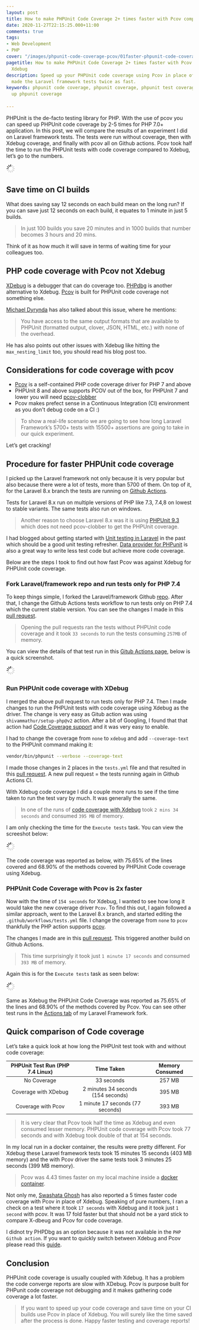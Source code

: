 ```yaml
---
layout: post
title: How to make PHPUnit Code Coverage 2+ times faster with Pcov compared to Xdebug
date: 2020-11-27T22:15:25.000+11:00
comments: true
tags:
- Web Development
- PHP
cover: "/images/phpunit-code-coverage-pcov/01faster-phpunit-code-coverage.jpg"
pagetitle: How to make PHPUnit Code Coverage 2+ times faster with Pcov compared to
  Xdebug
description: Speed up your PHPUnit code coverage using Pcov in place of Xdebug. Pcov
  made the Laravel framework tests twice as fast.
keywords: phpunit code coverage, phpunit coverage, phpunit test coverage, pcov, speed
  up phpunit coverage

---
```

PHPUnit is the de-facto testing library for PHP. With the use of pcov you can speed up PHPUnit code coverage by 2-5 times for PHP 7.0+ application. In this post, we will compare the results of an experiment I did on Laravel framework tests. The tests were run without coverage, then with Xdebug coverage, and finally with pcov all on Github actions. Pcov took half the time to run the PHPUnit tests with code coverage compared to Xdebug, let’s go to the numbers.

<img class="center" src="/images/generic/loading.gif" data-echo="/images/phpunit-code-coverage-pcov/01faster-phpunit-code-coverage.jpg" title="Faster PHPUnit code coverage with pcov" alt="Faster PHPUnit code coverage with pcov">

<!-- more -->

## Save time on CI builds

What does saving say 12 seconds on each build mean on the long run? If you can save just 12 seconds on each build, it equates to 1 minute in just 5 builds.

> In just 100 builds you save 20 minutes and in 1000 builds that number becomes 3 hours and 20 mins.

Think of it as how much it will save in terms of waiting time for your colleagues too.

## PHP code coverage with Pcov not Xdebug

[XDebug](https://xdebug.org/) is a debugger that can do coverage too. [PHPdbg](https://www.php.net/manual/en/intro.phpdbg.php) is another alternative to Xdebug. [Pcov](https://github.com/krakjoe/pcov) is built for PHPUnit code coverage not something else.

[Michael Dyrynda](https://dyrynda.com.au/blog/using-pcov-instead-of-xdebug-for-coverage) has also talked about this issue, where he mentions:

> You have access to the same output formats that are available to PHPUnit (formatted output, clover, JSON, HTML, etc.) with none of the overhead.

He has also points out other issues with Xdebug like hitting the `max_nesting_limit` too, you should read his blog post too.

## Considerations for code coverage with pcov

* [Pcov](https://github.com/krakjoe/pcov) is a self-contained PHP code coverage driver for PHP 7 and above
* PHPUnit 8 and above supports PCOV out of the box, for PHPUnit 7 and lower you will need [pcov-clobber](https://github.com/krakjoe/pcov-clobber)
* Pcov makes prefect sense in a Continuous Integration (CI) environment as you don't debug code on a CI :)

> To show a real-life scenario we are going to see how long Laravel Framework’s 5700+ tests with 15500+ assertions are going to take in our quick experiment.

Let’s get cracking!

## Procedure for faster PHPUnit code coverage

I picked up the Laravel framework not only because it is very popular but also because there were a lot of tests, more than 5700 of them. On top of it, for the Laravel 8.x branch the tests are running on [Github Actions](https://github.com/laravel/framework/actions).

Tests for Laravel 8.x run on multiple versions of PHP like 7.3, 7.4,8 on lowest to stable variants. The same tests also run on windows.

> Another reason to choose Laravel 8.x was it is using [PHPUnit  9.3](https://github.com/laravel/framework/blob/8.x/composer.json#L89) which does not need pcov-clobber to get the PHPUnit coverage.

I had blogged about getting started with [Unit testing in Laravel](/blog/2015/07/getting-started-with-unit-testing-in-laravel/) in the past which should be a good unit testing refresher. [Data provider for PHPunit](/blog/2014/02/using-phpunit-data-provider-for-less/) is also a great way to write less test code but achieve more code coverage.

Below are the steps I took to find out how fast Pcov was against Xdebug for PHPUnit code coverage.

### Fork Laravel/framework repo and run tests only for PHP 7.4

To keep things simple, I forked the Laravel/framework Github [repo](https://github.com/geshan/framework). After that, I change the Github Actions tests workflow to run tests only on PHP 7.4 which the current stable version. You can see the changes I made in this [pull request](https://github.com/geshan/framework/pull/1/files).

> Opening the pull requests ran the tests without PHPUnit code coverage and it took `33 seconds` to run the tests consuming `257MB` of memory.

You can view the details of that test run in this [Gitub Actions page](https://github.com/geshan/framework/runs/1458355879?check_suite_focus=true), below is a quick screenshot.

<img class="center" src="/images/generic/loading.gif" data-echo="/images/phpunit-code-coverage-pcov/02phpunit-tests-without-coverage.jpg" title="Laravel Framwork PHPUnit tests without code coverage" alt="Laravel Framwork PHPUnit tests without code coverage took 33 seconds">

### Run PHPUnit code coverage with XDebug

I merged the above pull request to run tests only for PHP 7.4. Then I made changes to run the PHPUnit tests with code coverage using Xdebug as the driver. The change is very easy as Gitub action was using `shivammathur/setup-php@v2` action. After a bit of Googling, I found that that action had [Code Coverage support](https://github.com/marketplace/actions/setup-php-action#signal_strength-coverage-support) and it was very easy to enable.

I had to change the coverage from `none` to `xdebug` and add `--coverage-text` to the PHPUnit command making it:

``` bash
vendor/bin/phpunit --verbose --coverage-text
```

I made those changes in 2 places in the `tests.yml` file and that resulted in this [pull request](https://github.com/geshan/framework/pull/2/files). A new pull request = the tests running again in Github Actions CI.

With Xdebug code coverage I did a couple more runs to see if the time taken to run the test vary by much. It was generally the same.

> In one of the runs of [code coverage with Xdebug](https://github.com/geshan/framework/runs/1458520731?check_suite_focus=true) took `2 mins 34 seconds` and consumed `395 MB` of memory.

I am only checking the time for the `Execute tests` task. You can view the screeshot below:

<img class="center" src="/images/generic/loading.gif" data-echo="/images/phpunit-code-coverage-pcov/03phpunit-tests-with-xdebug.jpg" title="Laravel Framwork PHPUnit tests with Xdebug code coverage" alt="Laravel Framwork PHPUnit tests with Xdebug code coverage took 2 mins 34 seconds">

The code coverage was reported as below, with 75.65% of the lines covered and 68.90% of the methods covered by PHPUnit Code coverage using Xdebug.

### PHPUnit Code Coverage with Pcov is 2x faster

Now with the time of `154 seconds` for Xdebug, I wanted to see how long it would take the new coverage driver `Pcov`. To find this out, I again followed a similar approach, went to the Laravel 8.x branch, and started editing the `.github/workflows/tests.yml` file. I change the coverage from `none` to `pcov` thankfully the PHP action supports [pcov](https://github.com/marketplace/actions/setup-php-action#pcov).

The changes I made are in this [pull request](https://github.com/geshan/framework/pull/3/files). This triggered another build on Github Actions.

> This time surprisingly it took just `1 minute 17 seconds` and consumed `393 MB` of memory.

Again this is for the `Execute tests` task as seen below:

<img class="center" src="/images/generic/loading.gif" data-echo="/images/phpunit-code-coverage-pcov/04phpunit-tests-with-pcov.jpg" title="Laravel Framwork PHPUnit tests with Pcov code coverage" alt="Laravel Framwork PHPUnit tests with Pcov code coverage took only 1 min 17 seconds">

Same as Xdebug the PHPUnit Code Coverage was reported as 75.65% of the lines and 68.90% of the methods covered by Pcov. You can see other test runs in the [Actions tab](https://github.com/geshan/framework/actions) of my Laravel Framework fork.

## Quick comparison of Code coverage

Let’s take a quick look at how long the PHPUnit test took with and without code coverage:

| PHPUnit Test Run (PHP 7.4 Linux) | Time Taken | Memory Consumed |
| :---: | :---: | :---: |
| No Coverage | 33 seconds | 257 MB |
| Coverage with XDebug | 2 minutes 34 seconds (154 seconds) | 395 MB |
| Coverage with Pcov | 1 minute 17 seconds (77 seconds) | 393 MB |

> It is very clear that Pcov took half the time as Xdebug and even consumed lesser memory. PHPUnit code coverage with Pcov took 77 seconds and with Xdebug took double of that at 154 seconds.

In my local run in a docker container, the results were pretty different.  For Xdebug these Laravel framework tests took 15 minutes 15 seconds (403 MB memory) and the with Pcov driver the same tests took 3 minutes 25 seconds (399 MB memory).

> Pcov was 4.43 times faster on my local machine inside a [docker container](https://github.com/lorisleiva/laravel-docker/blob/master/7.4/Dockerfile).

Not only me, [Swashata Ghosh](https://dev.to/swashata/setup-php-pcov-for-5-times-faster-phpunit-code-coverage-3d9c) has also reported a 5 times faster code coverage with Pcov in place of Xdebug. Speaking of pure numbers, I ran a check on a test where it took `17 seconds` with Xdebug and it took just `1 second` with pcov. It was 17 fold faster but that should not be a yard stick to compare X-dbeug and Pcov for code coverage.

I didnot try PHPDbg as an option because it was not available in the `PHP Github action`. If you want to quickly switch between Xdebug and Pcov please read this [guide](https://localheinz.com/blog/2020/05/16/quickly-switching-between-pcov-and-xdebug/).

## Conclusion

PHPUnit code coverage is usually coupled with Xdebug. It has a problem the code converge reports are slow with XDebug. Pcov is purpose built for PHPunit code coverage not debugging and it makes gathering code coverage a lot faster.

> If you want to speed up your code coverage and save time on your CI builds use Pcov in place of Xdebug. You will surely like the time saved after the process is done. Happy faster testing and coverage reports!